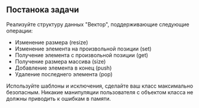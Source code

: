 ## Постанока задачи

Реализуйте структуру данных "Вектор", поддерживающие следующие операции:
 - Изменение размера (resize)
 - Изменение элемента на произвольной позиции (set)
 - Получение элемента с произвольной позиции (get)
 - Получение размера массива (size)
 - Добавление элемента в конец (push)
 - Удаление последнего элемента (pop)

Используйте шаблоны и исключения, сделайте ваш класс максимально безопасным. Никакие манипуляции пользователя с объектом класса не должны приводить к ошибкам в памяти.
